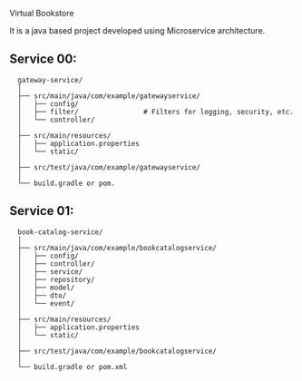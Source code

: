 Virtual Bookstore

It is a java based project developed using Microservice architecture.

## Service 00:
      gateway-service/
      │
      ├── src/main/java/com/example/gatewayservice/
      │   ├── config/
      │   ├── filter/                # Filters for logging, security, etc.
      │   └── controller/
      │
      ├── src/main/resources/
      │   ├── application.properties
      │   └── static/
      │
      ├── src/test/java/com/example/gatewayservice/
      │
      └── build.gradle or pom.

## Service 01: 
      book-catalog-service/
      │
      ├── src/main/java/com/example/bookcatalogservice/
      │   ├── config/
      │   ├── controller/
      │   ├── service/
      │   ├── repository/
      │   ├── model/
      │   ├── dto/
      │   └── event/
      │
      ├── src/main/resources/
      │   ├── application.properties
      │   └── static/
      │
      ├── src/test/java/com/example/bookcatalogservice/
      │
      └── build.gradle or pom.xml
